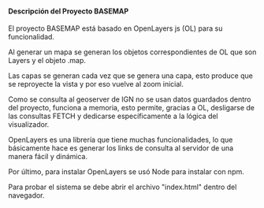 <div class="container my-5 p-4 bg-light shadow-sm rounded">
  <h4 class="text-primary mb-4">Descripción del Proyecto BASEMAP</h4>
  <p class="lead">
    El proyecto BASEMAP está basado en OpenLayers js (OL) para su funcionalidad.
  </p>
  <p>
    Al generar un mapa se generan los objetos correspondientes de OL que son Layers y el objeto .map.
  </p>
  <p>
    Las capas se generan cada vez que se genera una capa, esto produce que se reproyecte la vista y por eso vuelve al zoom inicial.
  </p>
  <p>
    Como se consulta al geoserver de IGN no se usan datos guardados dentro del proyecto, funciona a memoria, esto permite, gracias a OL, desligarse de las consultas FETCH y dedicarse específicamente a la lógica del visualizador.
  </p>
  <p>
    OpenLayers es una librería que tiene muchas funcionalidades, lo que básicamente hace es generar los links de consulta al servidor de una manera fácil y dinámica.
  </p>
  <p>
    Por último, para instalar OpenLayers se usó Node para instalar con npm.
  </p>
  <p>
    Para probar el sistema se debe abrir el archivo "index.html" dentro del navegador.
  </p>
</div>
